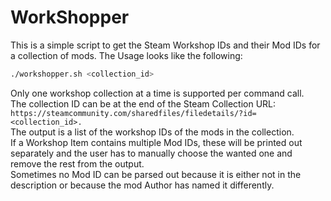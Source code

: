 # WorkShopper
This is a simple script to get the Steam Workshop IDs and their Mod IDs for a collection of mods.
The Usage looks like the following:
```bash
./workshopper.sh <collection_id>
```
Only one workshop collection at a time is supported per command call. \
The collection ID can be at the end of the Steam Collection URL: \
```https://steamcommunity.com/sharedfiles/filedetails/?id=<collection_id>.``` \
The output is a list of the workshop IDs of the mods in the collection. \
If a Workshop Item contains multiple Mod IDs, these will be printed out separately and the user has to 
manually choose the wanted one and remove the rest from the output. \
Sometimes no Mod ID can be parsed out because it is either not in the description or because the mod Author has named 
it differently.
